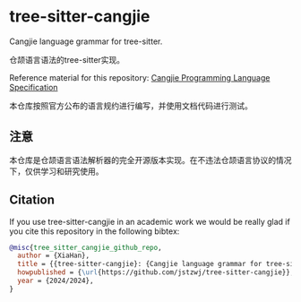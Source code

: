 # tree-sitter-cangjie
Cangjie language grammar for tree-sitter.

仓颉语言语法的tree-sitter实现。

Reference material for this repository: [Cangjie Programming Language Specification](https://developer.huawei.com/consumer/cn/doc/cangjie-guides-V5/cj-lan-spec-V5)

本仓库按照官方公布的语言规约进行编写，并使用文档代码进行测试。


## 注意
本仓库是仓颉语言语法解析器的完全开源版本实现。在不违法仓颉语言协议的情况下，仅供学习和研究使用。

## Citation
If you use tree-sitter-cangjie in an academic work we would be really glad if you cite this repository in the following bibtex:
```bibtex
@misc{tree_sitter_cangjie_github_repo,
  author = {XiaHan},
  title = {{tree-sitter-cangjie}: {Cangjie language grammar for tree-sitter}},
  howpublished = {\url{https://github.com/jstzwj/tree-sitter-cangjie}},
  year = {2024/2024},
}
```